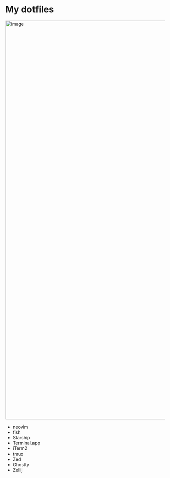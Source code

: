 # My dotfiles
<img width="1252" alt="image" src="https://github.com/user-attachments/assets/609aebac-9b77-4ff1-bdad-f7ea6f41c5ba" />

- neovim
- fish
- Starship
- Terminal.app
- iTerm2
- tmux
- Zed
- Ghostty
- Zellij
